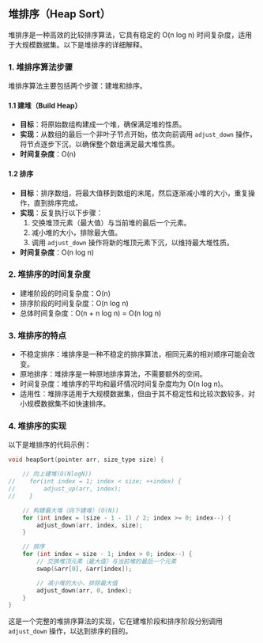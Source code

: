 ## 堆排序（Heap Sort）

堆排序是一种高效的比较排序算法，它具有稳定的 O(n log n) 时间复杂度，适用于大规模数据集。以下是堆排序的详细解释。

### 1. 堆排序算法步骤

堆排序算法主要包括两个步骤：建堆和排序。

#### 1.1 建堆（Build Heap）

- **目标**：将原始数组构建成一个堆，确保满足堆的性质。
- **实现**：从数组的最后一个非叶子节点开始，依次向前调用 `adjust_down` 操作，将节点逐步下沉，以确保整个数组满足最大堆性质。
- **时间复杂度**：O(n)

#### 1.2 排序

- **目标**：排序数组，将最大值移到数组的末尾，然后逐渐减小堆的大小，重复操作，直到排序完成。
- **实现**：反复执行以下步骤：
    1. 交换堆顶元素（最大值）与当前堆的最后一个元素。
    2. 减小堆的大小，排除最大值。
    3. 调用 `adjust_down` 操作将新的堆顶元素下沉，以维持最大堆性质。
- **时间复杂度**：O(n log n)

### 2. 堆排序的时间复杂度

- 建堆阶段的时间复杂度：O(n)
- 排序阶段的时间复杂度：O(n log n)
- 总体时间复杂度：O(n + n log n) = O(n log n)

### 3. 堆排序的特点

- 不稳定排序：堆排序是一种不稳定的排序算法，相同元素的相对顺序可能会改变。
- 原地排序：堆排序是一种原地排序算法，不需要额外的空间。
- 时间复杂度：堆排序的平均和最坏情况时间复杂度均为 O(n log n)。
- 适用性：堆排序适用于大规模数据集，但由于其不稳定性和比较次数较多，对小规模数据集不如快速排序。

### 4. 堆排序的实现

以下是堆排序的代码示例：

```c
void heapSort(pointer arr, size_type size) {

    // 向上建堆(O(NlogN))
//    for(int index = 1; index < size; ++index) {
//        adjust_up(arr, index);
//    }

    // 构建最大堆（向下建堆）(O(N))
    for (int index = (size - 1 - 1) / 2; index >= 0; index--) {
        adjust_down(arr, index, size);
    }

    // 排序
    for (int index = size - 1; index > 0; index--) {
        // 交换堆顶元素（最大值）与当前堆的最后一个元素
        swap(&arr[0], &arr[index]);

        // 减小堆的大小，排除最大值
        adjust_down(arr, 0, index);
    }
}
```

这是一个完整的堆排序算法的实现，它在建堆阶段和排序阶段分别调用 `adjust_down` 操作，以达到排序的目的。